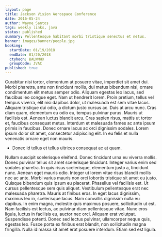 ```yaml
---
layout: page
title: Jackson Vision Aerospace Conference
date: 2016-05-24
author: Wayne Santos
tags: weekly links, java
status: published
summary: Pellentesque habitant morbi tristique senectus et netus.
banner: images/banner/people.jpg
booking:
  startDate: 01/19/2018
  endDate: 01/20/2018
  ctyhocn: BALWMHX
  groupCode: JVAC
published: true
---
```

Curabitur nisi tortor, elementum at posuere vitae, imperdiet sit amet dui. Morbi pharetra, ante non tincidunt mollis, dui metus bibendum nisl, ornare condimentum elit metus semper odio. Aliquam egestas leo lacus, sed faucibus leo congue eget. Nam ut hendrerit lorem. Proin pretium, tellus vel tempus viverra, elit nisi dapibus dolor, ut malesuada est sem vitae lacus. Aliquam tristique dui odio, a dictum justo cursus ac. Duis at arcu nunc. Cras diam quam, elementum eu odio eu, tempus pulvinar purus. Mauris ut facilisis est. Aenean luctus blandit arcu. Cras sapien risus, mattis ut tortor et, faucibus consequat metus. Interdum et malesuada fames ac ante ipsum primis in faucibus. Donec ornare lacus ac orci dignissim sodales. Lorem ipsum dolor sit amet, consectetur adipiscing elit. In eu felis et nulla venenatis ornare eget non mauris.

* Donec id tellus et tellus ultrices consequat ac at quam.

Nullam suscipit scelerisque eleifend. Donec tincidunt urna eu viverra mollis. Donec pulvinar tellus sit amet scelerisque tincidunt. Integer varius enim sed sodales pharetra. In quis risus scelerisque, elementum justo a, tincidunt nunc. Aenean eget mauris odio. Integer ut lorem vitae risus blandit mollis nec ac ante. Morbi varius mauris non orci lobortis tristique sit amet eu justo. Quisque bibendum quis ipsum eu placerat. Phasellus vel facilisis est. Ut cursus pellentesque sem quis aliquet. Vestibulum pellentesque erat nec malesuada pharetra. Mauris at finibus eros. In eget lacus dignissim, maximus leo in, scelerisque lacus.
Nam convallis dignissim nulla eu dapibus. In enim magna, molestie quis maximus posuere, sollicitudin ut est. Nam facilisis est lectus, ac pulvinar diam pellentesque vitae. Nunc eros ligula, luctus in facilisis eu, auctor nec orci. Aliquam erat volutpat. Suspendisse potenti. Donec sed lectus pulvinar, ullamcorper neque quis, egestas leo. Fusce porta ex finibus erat blandit, non sollicitudin magna fringilla. Nulla id massa sit amet erat posuere interdum. Etiam sed est ligula.
